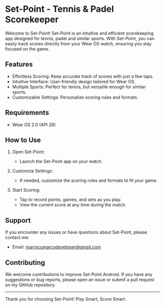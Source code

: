 # Set-Point - Tennis & Padel Scorekeeper

Welcome to Set-Point! Set-Point is an intuitive and efficient scorekeeping app designed for tennis, padel and similar sports. With Set-Point, you can easily track scores directly from your Wear OS watch, ensuring you stay focused on the game.

## Features

- Effortless Scoring: Keep accurate track of scores with just a few taps.
- Intuitive Interface: User-friendly design tailored for Wear OS.
- Multiple Sports: Perfect for tennis, but versatile enough for similar sports.
- Customizable Settings: Personalize scoring rules and formats.

## Requirements

- Wear OS 2.0 (API 26)

## How to Use

1. Open Set-Point:
   - Launch the Set-Point app on your watch.

2. Customize Settings:
   - If needed, customize the scoring rules and formats to fit your game.

3. Start Scoring:
   - Tap to record points, games, and sets as you play.
   - View the current score at any time during the match.

## Support

If you encounter any issues or have questions about Set-Point, please contact me:

- Email: marrocumarcodeveloper@gmail.com

## Contributing

We welcome contributions to improve Set-Point Android. If you have any suggestions or bug reports, please open an issue or submit a pull request on my GitHub repository.

---

Thank you for choosing Set-Point! Play Smart, Score Smart.
